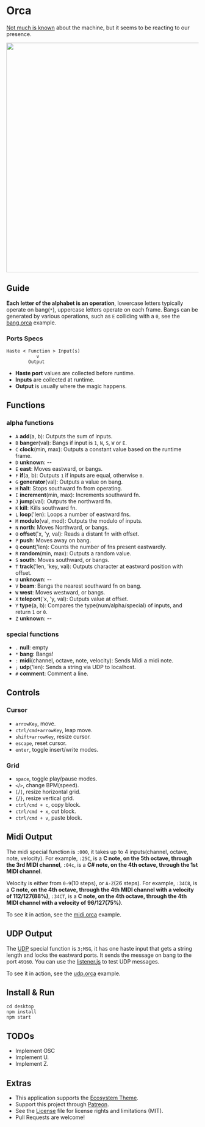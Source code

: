 # Orca

[Not much is known](http://wiki.xxiivv.com/Orca) about the machine, but it seems to be reacting to our presence.

<img src='https://raw.githubusercontent.com/hundredrabbits/Orca/master/PREVIEW.jpg' width="600"/>

## Guide

**Each letter of the alphabet is an operation**, lowercase letters typically operate on bang(`*`), uppercase letters operate on each frame. Bangs can be generated by various operations, such as `E` colliding with a `0`, see the [bang.orca](https://github.com/hundredrabbits/Orca/blob/master/examples/bang.orca) example.

### Ports Specs

```
Haste < Function > Input(s)
           v
        Output
```

- **Haste port** values are collected before runtime.
- **Inputs** are collected at runtime.
- **Output** is usually where the magic happens.

## Functions

### alpha functions

- `A` **add**(a, b): Outputs the sum of inputs.
- `B` **banger**(val): Bangs if input is `1`, `N`, `S`, `W` or `E`.
- `C` **clock**(min, max): Outputs a constant value based on the runtime frame.
- `D` **unknown**: --
- `E` **east**: Moves eastward, or bangs.
- `F` **if**(a, b): Outputs `1` if inputs are equal, otherwise `0`.
- `G` **generator**(val): Outputs a value on bang.
- `H` **halt**: Stops southward fn from operating.
- `I` **increment**(min, max): Increments southward fn.
- `J` **jump**(val): Outputs the northward fn.
- `K` **kill**: Kills southward fn.
- `L` **loop**('len): Loops a number of eastward fns.
- `M` **modulo**(val, mod): Outputs the modulo of inputs.
- `N` **north**: Moves Northward, or bangs.
- `O` **offset**('x, 'y, val): Reads a distant fn with offset.
- `P` **push**: Moves away on bang.
- `Q` **count**('len): Counts the number of fns present eastwardly.
- `R` **random**(min, max): Outputs a random value.
- `S` **south**: Moves southward, or bangs.
- `T` **track**('len, 'key, val): Outputs character at eastward position with offset.
- `U` **unknown**: --
- `V` **beam**: Bangs the nearest southward fn on bang.
- `W` **west**: Moves westward, or bangs.
- `X` **teleport**('x, 'y, val): Outputs value at offset.
- `Y` **type**(a, b): Compares the type(num/alpha/special) of inputs, and return `1` or `0`.
- `Z` **unknown**: --

### special functions

- `.` **null**: empty
- `*` **bang**: Bangs!
- `:` **midi**(channel, octave, note, velocity): Sends Midi a midi note.
- `;` **udp**('len): Sends a string via UDP to localhost.
- `#` **comment**: Comment a line.

## Controls

### Cursor

- `arrowKey`, move.
- `ctrl/cmd+arrowKey`, leap move.
- `shift+arrowKey`, resize cursor.
- `escape`, reset cursor.
- `enter`, toggle insert/write modes.

### Grid

- `space`, toggle play/pause modes.
- `<`/`>`, change BPM(speed).
- `[`/`]`, resize horizontal grid.
- `{`/`}`, resize vertical grid.
- `ctrl/cmd + c`, copy block.
- `ctrl/cmd + x`, cut block.
- `ctrl/cmd + v`, paste block.

## Midi Output

The midi special function is `:000`, it takes up to 4 inputs(channel, octave, note, velocity). For example, `:25C`, is a **C note, on the 5th octave, through the 3rd MIDI channel**, `:04c`, is a **C# note, on the 4th octave, through the 1st MIDI channel**. 

Velocity is either from `0-9`(10 steps), or `A-Z`(26 steps). For example, `:34C8`, is a **C note, on the 4th octave, through the 4th MIDI channel with a velocity of 112/127(88%)**, `:34CT`, is a **C note, on the 4th octave, through the 4th MIDI channel with a velocity of 96/127(75%)**. 

To see it in action, see the [midi.orca](https://github.com/hundredrabbits/Orca/blob/master/examples/midi.orca) example.

## UDP Output

The [UDP](https://nodejs.org/api/dgram.html#dgram_socket_send_msg_offset_length_port_address_callback) special function is `3;MSG`, it has one haste input that gets a string length and locks the eastward ports. It sends the message on bang to the port `49160`. You can use the [listener.js](https://github.com/hundredrabbits/Orca/blob/master/listener.js) to test UDP messages.

To see it in action, see the [udp.orca](https://github.com/hundredrabbits/Orca/blob/master/examples/udp.orca) example.

## Install & Run

```
cd desktop
npm install
npm start
```

## TODOs

- Implement OSC
- Implement U.
- Implement Z.

## Extras

- This application supports the [Ecosystem Theme](https://github.com/hundredrabbits/Themes).
- Support this project through [Patreon](https://patreon.com/100).
- See the [License](LICENSE.md) file for license rights and limitations (MIT).
- Pull Requests are welcome!
